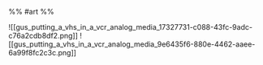 %% #art %%

![[gus_putting_a_vhs_in_a_vcr_analog_media_17327731-c088-43fc-9adc-c76a2cdb8df2.png]]
![[gus_putting_a_vhs_in_a_vcr_analog_media_9e6435f6-880e-4462-aaee-6a99f8fc2c3c.png]]